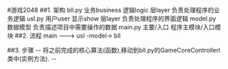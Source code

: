 #游戏2048
##1. 架构
    bll.py  业务business 逻辑logic 层layer
            负责处理程序的业务逻辑
    usl.py   用户user  显示show  层layer
            负责处理程序的界面逻辑
    model.py 数据模型
             负责描述项目中需要操作的数据
    main.py  主要/入口
             程序主模块/入口模块
##2. 流程
    main --->  usl  -model-> bll

##3. 步骤
    -- 将之前完成的核心算法(函数),移动到bll.py的GameCoreControllerl类中(实例方法).
    --
